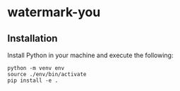 # watermark-you

## Installation

Install Python in your machine and execute the following:

```shell
python -m venv env
source ./env/bin/activate
pip install -e .
```
